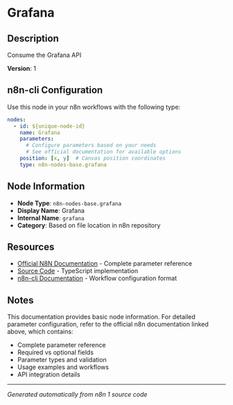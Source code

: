 # Grafana

## Description

Consume the Grafana API

**Version**: 1

## n8n-cli Configuration

Use this node in your n8n workflows with the following type:

```yaml
nodes:
  - id: ${unique-node-id}
    name: Grafana
    parameters:
      # Configure parameters based on your needs
      # See official documentation for available options
    position: [x, y]  # Canvas position coordinates
    type: n8n-nodes-base.grafana
```

## Node Information

- **Node Type**: `n8n-nodes-base.grafana`
- **Display Name**: Grafana
- **Internal Name**: `grafana`
- **Category**: Based on file location in n8n repository

## Resources

- [Official N8N Documentation](https://docs.n8n.io/integrations/builtin/app-nodes/n8n-nodes-base.grafana/) - Complete parameter reference
- [Source Code](https://github.com/n8n-io/n8n/blob/master/packages/nodes-base/nodes/Grafana/Grafana.node.ts) - TypeScript implementation
- [n8n-cli Documentation](https://github.com/edenreich/n8n-cli) - Workflow configuration format

## Notes

This documentation provides basic node information. For detailed parameter configuration, 
refer to the official n8n documentation linked above, which contains:

- Complete parameter reference
- Required vs optional fields
- Parameter types and validation
- Usage examples and workflows
- API integration details

---
*Generated automatically from n8n 1 source code*

